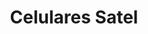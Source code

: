 ---
title: "Celulares Satel"
url: /ciudad-autonoma-de-buenos-aires/celulares-satel/
shop: teléfono móvil
---